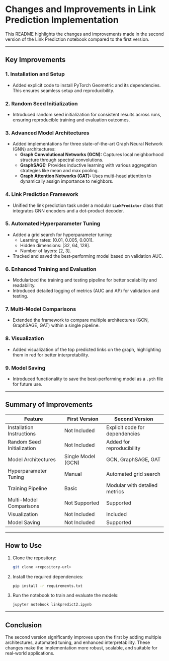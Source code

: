 
# **Changes and Improvements in Link Prediction Implementation**

This README highlights the changes and improvements made in the second version of the Link Prediction notebook compared to the first version.

---

## **Key Improvements**

### **1. Installation and Setup**
- Added explicit code to install PyTorch Geometric and its dependencies. This ensures seamless setup and reproducibility.

### **2. Random Seed Initialization**
- Introduced random seed initialization for consistent results across runs, ensuring reproducible training and evaluation outcomes.

### **3. Advanced Model Architectures**
- Added implementations for three state-of-the-art Graph Neural Network (GNN) architectures:
  - **Graph Convolutional Networks (GCN):** Captures local neighborhood structure through spectral convolutions.
  - **GraphSAGE:** Provides inductive learning with various aggregation strategies like mean and max pooling.
  - **Graph Attention Networks (GAT):** Uses multi-head attention to dynamically assign importance to neighbors.

### **4. Link Prediction Framework**
- Unified the link prediction task under a modular **`LinkPredictor`** class that integrates GNN encoders and a dot-product decoder.

### **5. Automated Hyperparameter Tuning**
- Added a grid search for hyperparameter tuning:
  - Learning rates: [0.01, 0.005, 0.001].
  - Hidden dimensions: [32, 64, 128].
  - Number of layers: [2, 3].
- Tracked and saved the best-performing model based on validation AUC.

### **6. Enhanced Training and Evaluation**
- Modularized the training and testing pipeline for better scalability and readability.
- Introduced detailed logging of metrics (AUC and AP) for validation and testing.

### **7. Multi-Model Comparisons**
- Extended the framework to compare multiple architectures (GCN, GraphSAGE, GAT) within a single pipeline.

### **8. Visualization**
- Added visualization of the top predicted links on the graph, highlighting them in red for better interpretability.

### **9. Model Saving**
- Introduced functionality to save the best-performing model as a `.pth` file for future use.

---

## **Summary of Improvements**

| Feature                     | First Version                 | Second Version                   |
|-----------------------------|-------------------------------|-----------------------------------|
| Installation Instructions   | Not Included                  | Explicit code for dependencies   |
| Random Seed Initialization  | Not Included                  | Added for reproducibility         |
| Model Architectures         | Single Model (GCN)            | GCN, GraphSAGE, GAT              |
| Hyperparameter Tuning       | Manual                        | Automated grid search            |
| Training Pipeline           | Basic                         | Modular with detailed metrics    |
| Multi-Model Comparisons     | Not Supported                 | Supported                        |
| Visualization               | Not Included                  | Included                         |
| Model Saving                | Not Included                  | Supported                        |

---

## **How to Use**
1. Clone the repository:
   ```bash
   git clone <repository-url>
   ```
2. Install the required dependencies:
   ```bash
   pip install -r requirements.txt
   ```
3. Run the notebook to train and evaluate the models:
   ```bash
   jupyter notebook linkpredict2.ipynb
   ```

---

## **Conclusion**
The second version significantly improves upon the first by adding multiple architectures, automated tuning, and enhanced interpretability. These changes make the implementation more robust, scalable, and suitable for real-world applications.
